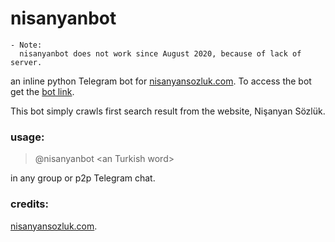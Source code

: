 # nisanyanbot

	- Note:
	  nisanyanbot does not work since August 2020, because of lack of server.

an inline python Telegram bot for [nisanyansozluk.com](https://www.nisanyansozluk.com/).
To access the bot get the [bot link](https://t.me/nisanyanbott).

This bot simply crawls first search result from the website, Nişanyan Sözlük.

### usage:
> @nisanyanbot \<an Turkish word\>

in any group or p2p Telegram chat.

### credits: 
[nisanyansozluk.com](https://www.nisanyansozluk.com/).
